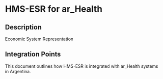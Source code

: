 # HMS-ESR for ar_Health

## Description

Economic System Representation

## Integration Points

This document outlines how HMS-ESR is integrated with ar_Health systems in Argentina.
